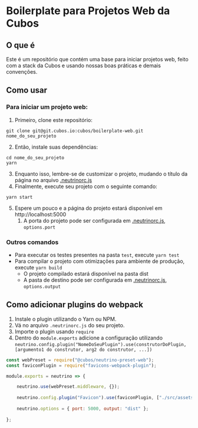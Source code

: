 # Boilerplate para Projetos Web da Cubos

## O que é

Este é um repositório que contém uma base para iniciar projetos web, feito com a stack da Cubos e usando nossas boas práticas e demais convenções.

## Como usar

### Para iniciar um projeto web:

1.  Primeiro, clone este repositório:

```shell
git clone git@git.cubos.io:cubos/boilerplate-web.git nome_do_seu_projeto
```

2.  Então, instale suas dependências:

```shell
cd nome_do_seu_projeto
yarn
```

3.  Enquanto isso, lembre-se de customizar o projeto, mudando o título da página no arquivo [.neutrinorc.js](./.neutrinorc.js)
4.  Finalmente, execute seu projeto com o seguinte comando:

```shell
yarn start
```

5.  Espere um pouco e a página do projeto estará disponível em http://localhost:5000
    1.  A porta do projeto pode ser configurada em [.neutrinorc.js](./.neutrinorc.js), `options.port`

### Outros comandos

- Para executar os testes presentes na pasta `test`, execute `yarn test`
- Para compilar o projeto com otimizações para ambiente de produção, execute `yarn build`
  - O projeto compilado estará disponível na pasta dist
  - A pasta de destino pode ser configurada em [.neutrinorc.js](./.neutrinorc.js), `options.output`


## Como adicionar plugins do webpack
1. Instale o plugin utilizando o Yarn ou NPM.
2. Vá no arquivo `.neutrinorc.js` do seu projeto.
3. Importe o plugin usando `require`
4. Dentro do `module.exports` adicione a configuração utilizando `neutrino.config.plugin("NomeDoSeuPlugin").use(construtorDoPlugin, [argumento1 do construtor, arg2 do construtor, ...])`

```javascript
const webPreset = require("@cubos/neutrino-preset-web");
const faviconPlugin = require("favicons-webpack-plugin");

module.exports = neutrino => {

	neutrino.use(webPreset.middleware, {});
	
	neutrino.config.plugin("Favicon").use(faviconPlugin, ["./src/assets/favicon.png"]);
	
	neutrino.options = { port: 5000, output: "dist" };
	
};
```
